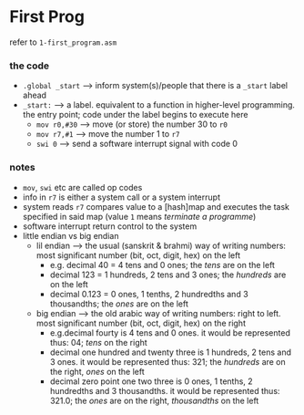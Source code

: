 # First Prog
refer to `1-first_program.asm`

### the code
* `.global _start` --> inform system(s)/people that there is a `_start` label ahead
* `_start:` --> a label. equivalent to a function in higher-level programming. the entry point; code under the label begins to execute here
    * `mov r0,#30` --> move (or store) the number 30 to `r0`
    * `mov r7,#1` --> move the number 1 to `r7`
    * `swi 0` --> send a software interrupt signal with code 0
### notes
* `mov`, `swi` etc are called op codes
* info in `r7` is either a system call or a system interrupt
* system reads `r7` compares value to a \[hash\]map and executes the task specified in said map (value `1` means _terminate a programme_)
* software interrupt return control to the system
* little endian vs big endian
    * lil endian --> the usual (sanskrit & brahmi) way of writing numbers: most significant number (bit, oct, digit, hex) on the left
        * e.g. decimal 40 = 4 tens and 0 ones; the _tens_ are on the left
        * decimal 123 = 1 hundreds, 2 tens and 3 ones; the _hundreds_ are on the left
        * decimal 0.123 = 0 ones, 1 tenths, 2 hundredths and 3 thousandths; the _ones_ are on the left
    * big endian --> the old arabic way of writing numbers: right to left. most significant number (bit, oct, digit, hex) on the right
        * e.g.decimal fourty is 4 tens and 0 ones. it would be represented thus: 04; _tens_ on the right
        * decimal one hundred and twenty three is 1 hundreds, 2 tens and 3 ones. it would be represented thus: 321; the _hundreds_ are on the right, _ones_ on the left
        * decimal zero point one two three is 0 ones, 1 tenths, 2 hundredths and 3 thousandths. it would be represented thus: 321.0; the _ones_ are on the right, _thousandths_ on the left
